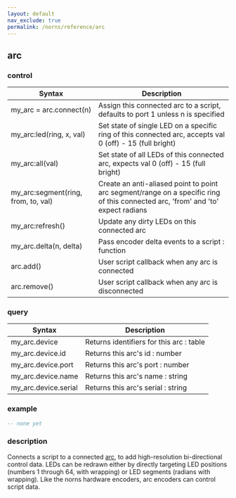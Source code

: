 ```yaml
---
layout: default
nav_exclude: true
permalink: /norns/reference/arc
---
```


## arc

### control

| Syntax                              | Description                                                                                                                      |
| ----------------------------------- | -------------------------------------------------------------------------------------------------------------------------------- |
| my_arc = arc.connect(n)             | Assign this connected arc to a script, defaults to port 1 unless n is specified                                                  |
| my_arc:led(ring, x, val)            | Set state of single LED on a specific ring of this connected arc, accepts val 0 (off) - 15 (full bright)                         |
| my_arc:all(val)                     | Set state of all LEDs of this connected arc, expects val 0 (off) - 15 (full bright)                                              |
| my_arc:segment(ring, from, to, val) | Create an anti-aliased point to point arc segment/range on a specific ring of this connected arc, 'from' and 'to' expect radians |
| my_arc:refresh()                    | Update any dirty LEDs on this connected arc                                                                                      |
| my_arc.delta(n, delta)              | Pass encoder delta events to a script : function                                                                                 |
| arc.add()                           | User script callback when any arc is connected                                                                                   |
| arc.remove()                        | User script callback when any arc is disconnected                                                                                |

### query

| Syntax               | Description                              |
| -------------------- | ---------------------------------------- |
| my_arc.device        | Returns identifiers for this arc : table |
| my_arc.device.id     | Returns this arc's id : number           |
| my_arc.device.port   | Returns this arc's port : number         |
| my_arc.device.name   | Returns this arc's name : string         |
| my_arc.device.serial | Returns this arc's serial : string       |

### example

```lua
-- none yet
```

### description

Connects a script to a connected [arc](https://monome.org/docs/arc), to add high-resolution bi-directional control data. LEDs can be redrawn either by directly targeting LED positions (numbers 1 through 64, with wrapping) or LED segments (radians with wrapping). Like the norns hardware encoders, arc encoders can control script data.
